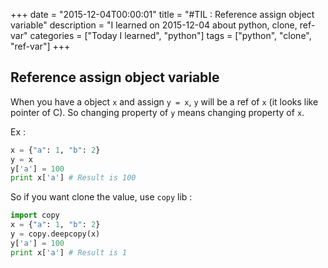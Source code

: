 +++
date = "2015-12-04T00:00:01"
title = "#TIL : Reference assign object variable"
description = "I learned on 2015-12-04 about python, clone, ref-var"
categories = ["Today I learned", "python"]
tags = ["python", "clone", "ref-var"]
+++



## Reference assign object variable

When you have a object `x` and assign `y = x`, `y` will be a ref of `x` (it looks like pointer of C). So changing property of `y` means changing property of `x`.

Ex :

```python
x = {"a": 1, "b": 2}
y = x
y['a'] = 100
print x['a'] # Result is 100
```

So if you want clone the value, use `copy` lib :

```python
import copy
x = {"a": 1, "b": 2}
y = copy.deepcopy(x)
y['a'] = 100
print x['a'] # Result is 1
```
